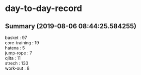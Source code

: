 # day-to-day-record  
## Summary  (2019-08-06 08:44:25.584255)  
basket : 97  
core-training : 19  
hatena : 5  
jump-rope : 7  
qiita : 11  
strech : 133  
work-out : 8  
